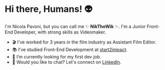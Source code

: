 # Hi there, Humans! 👽

I'm Nicola Pavoni, but you can call me ✨ **NikTheWik** ✨.
I'm a Junior Front-End Developer, with strong skills as Videomaker.

- 🎬 I've worked for 3 years in the film industry as Assistant Film Editor.
- 📚 I've studied Front-End Development at [start2impact](https://www.start2impact.it/).
- 🚀 I’m currently looking for my first dev job.
- 💬 Would you like to chat? Let's connect on [LinkedIn](https://www.linkedin.com/in/nikthewik/).
